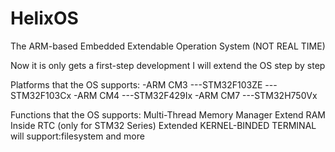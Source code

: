 # HelixOS
The ARM-based Embedded Extendable Operation System (NOT REAL TIME)

Now it is only gets a first-step development
I will extend the OS step by step

Platforms that the OS supports:
-ARM CM3
---STM32F103ZE
---STM32F103Cx
-ARM CM4
---STM32F429Ix
-ARM CM7
---STM32H750Vx

Functions that the OS supports:
Multi-Thread
Memory Manager
Extend RAM
Inside RTC (only for STM32 Series)
Extended KERNEL-BINDED TERMINAL
will support:filesystem and more
